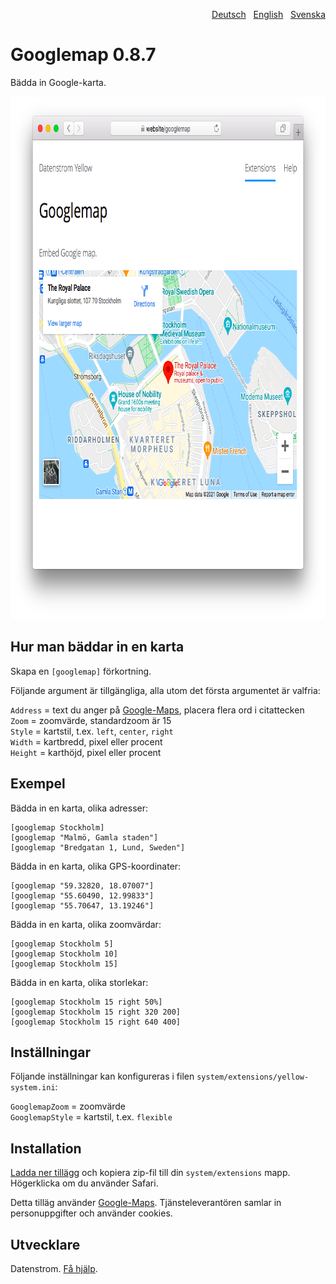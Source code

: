 <p align="right"><a href="README-de.md">Deutsch</a> &nbsp; <a href="README.md">English</a> &nbsp; <a href="README-sv.md">Svenska</a></p>

# Googlemap 0.8.7

Bädda in Google-karta.

<p align="center"><img src="googlemap-screenshot.png?raw=true" width="795" height="836" alt="Skärmdump"></p>

## Hur man bäddar in en karta

Skapa en `[googlemap]` förkortning.

Följande argument är tillgängliga, alla utom det första argumentet är valfria:

`Address` = text du anger på [Google-Maps](https://maps.google.com/), placera flera ord i citattecken  
`Zoom` = zoomvärde, standardzoom är 15  
`Style` = kartstil, t.ex. `left`, `center`, `right`  
`Width` = kartbredd, pixel eller procent  
`Height` = karthöjd, pixel eller procent  

## Exempel

Bädda in en karta, olika adresser:

    [googlemap Stockholm]
    [googlemap "Malmö, Gamla staden"]
    [googlemap "Bredgatan 1, Lund, Sweden"]

Bädda in en karta, olika GPS-koordinater:

    [googlemap "59.32820, 18.07007"]
    [googlemap "55.60490, 12.99833"]
    [googlemap "55.70647, 13.19246"]

Bädda in en karta, olika zoomvärdar:

    [googlemap Stockholm 5]
    [googlemap Stockholm 10]
    [googlemap Stockholm 15]

Bädda in en karta, olika storlekar:

    [googlemap Stockholm 15 right 50%]
    [googlemap Stockholm 15 right 320 200]
    [googlemap Stockholm 15 right 640 400]

## Inställningar

Följande inställningar kan konfigureras i filen `system/extensions/yellow-system.ini`:

`GooglemapZoom` = zoomvärde  
`GooglemapStyle` = kartstil, t.ex. `flexible`  

## Installation

[Ladda ner tillägg](https://github.com/datenstrom/yellow-extensions/raw/master/zip/googlemap.zip) och kopiera zip-fil till din `system/extensions` mapp. Högerklicka om du använder Safari.

Detta tilläg använder [Google-Maps](https://maps.google.com/). Tjänsteleverantören samlar in personuppgifter och använder cookies.

## Utvecklare

Datenstrom. [Få hjälp](https://datenstrom.se/sv/yellow/help/).
